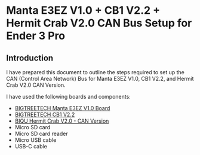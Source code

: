 # Manta E3EZ V1.0 + CB1 V2.2 + Hermit Crab V2.0 CAN Bus Setup for Ender 3 Pro
## Introduction
I have prepared this document to outline the steps required to set up the CAN (Control Area Network) Bus for Manta E3EZ V1.0, CB1 V2.2, and Hermit Crab V2.0 CAN Version.

I have used the following boards and components:
- [BIGTREETECH Manta E3EZ V1.0 Board](https://biqu.equipment/products/bigtreetech-manta-e3ez-v1-0-for-ender3-ender3pro-ender5 "BIGTREETECH Manta E3EZ V1.0")
- [BIGTREETECH CB1 V2.2](https://biqu.equipment/products/pi4b-adapter-v1-0?variant=40353646051426 "BIGTREETECH CB1 V2.2")
- [BIQU Hermit Crab V2.0 - CAN Version](https://biqu.equipment/products/biqu-hermit-crab-v2-0-quick-change-extruder-hotend-tool-for-3d-printing?variant=40703888883810 "BIQU Hermit Crab V2.0 - CAN Version")
- Micro SD card
- Micro SD card reader
- Micro USB cable
- USB-C cable
